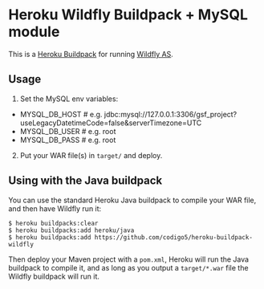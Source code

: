 # Heroku Wildfly Buildpack + MySQL module

This is a [Heroku Buildpack](https://devcenter.heroku.com/articles/buildpacks) for running [Wildfly AS](http://wildfly.org).

## Usage

1. Set the MySQL env variables:
- MYSQL_DB_HOST # e.g. jdbc:mysql://127.0.0.1:3306/gsf_project?useLegacyDatetimeCode=false&serverTimezone=UTC
- MYSQL_DB_USER # e.g. root
- MYSQL_DB_PASS # e.g. root

2. Put your WAR file(s) in `target/` and deploy.

## Using with the Java buildpack

You can use the standard Heroku Java buildpack to compile your WAR file, and then have Wildfly run it:

```sh-session
$ heroku buildpacks:clear
$ heroku buildpacks:add heroku/java
$ heroku buildpacks:add https://github.com/codigo5/heroku-buildpack-wildfly
```

Then deploy your Maven project with a `pom.xml`, Heroku will run the Java buildpack to compile it, and as long as you output a `target/*.war` file the Wildfly buildpack will run it.
